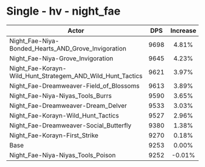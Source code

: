 # Single - hv - night_fae
| Actor | DPS | Increase |
|---|:---:|:---:|
|Night_Fae-Niya-Bonded_Hearts_AND_Grove_Invigoration|9698|4.81%|
|Night_Fae-Niya-Grove_Invigoration|9645|4.23%|
|Night_Fae-Korayn-Wild_Hunt_Strategem_AND_Wild_Hunt_Tactics|9621|3.97%|
|Night_Fae-Dreamweaver-Field_of_Blossoms|9613|3.89%|
|Night_Fae-Niya-Niyas_Tools_Burrs|9590|3.65%|
|Night_Fae-Dreamweaver-Dream_Delver|9533|3.03%|
|Night_Fae-Korayn-Wild_Hunt_Tactics|9527|2.96%|
|Night_Fae-Dreamweaver-Social_Butterfly|9380|1.38%|
|Night_Fae-Korayn-First_Strike|9270|0.18%|
|Base|9253|0.00%|
|Night_Fae-Niya-Niyas_Tools_Poison|9252|-0.01%|
